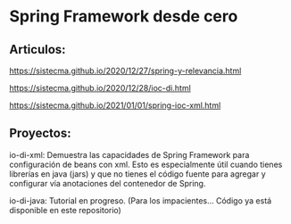 # Spring Framework desde cero

## Articulos:
  
  https://sistecma.github.io/2020/12/27/spring-y-relevancia.html
  
  https://sistecma.github.io/2020/12/28/ioc-di.html

  https://sistecma.github.io/2021/01/01/spring-ioc-xml.html

## Proyectos:  
  io-di-xml: Demuestra las capacidades de Spring Framework para configuración de beans con xml. Esto es especialmente útil cuando tienes librerías en java (jars) y que no tienes el código fuente para agregar y configurar vía anotaciones del contenedor de Spring. 
  
  io-di-java: Tutorial en progreso. (Para los impacientes... Código ya está disponible en este repositorio)
  
